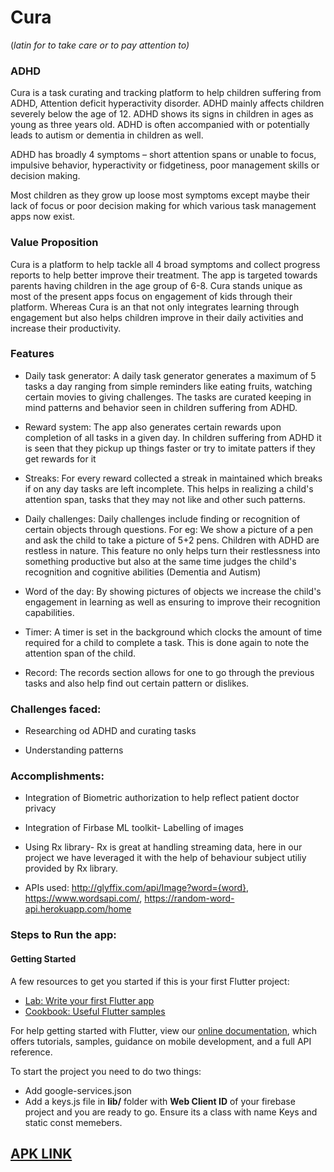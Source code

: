 # **Cura**

(_latin for to take care or to pay attention to)_


### ADHD


Cura is a task curating and tracking platform to help children suffering from ADHD, Attention deficit hyperactivity disorder. ADHD mainly affects children severely below the age of 12. ADHD shows its signs in children in ages as young as three years old. ADHD is often accompanied with or potentially leads to autism or dementia in children as well.



 ADHD has broadly 4 symptoms – short attention spans or unable to focus, impulsive behavior, hyperactivity or fidgetiness, poor management skills or decision making.



Most children as they grow up loose most symptoms except maybe their lack of focus or poor decision making for which various task management apps now exist.


### Value Proposition


Cura is a platform to help tackle all 4 broad symptoms and collect progress reports to help better improve their treatment. The app is targeted towards parents having children in the age group of 6-8. Cura stands unique as most of the present apps focus on engagement of kids through their platform. Whereas Cura is an that not only integrates learning through engagement but also helps children improve in their daily activities and increase their productivity.


### Features


- Daily task generator: A daily task generator generates a maximum of 5 tasks a day ranging from simple reminders like eating fruits, watching certain movies to giving challenges. The tasks are curated keeping in mind patterns and behavior seen in children suffering from ADHD.

- Reward system: The app also generates certain rewards upon completion of all tasks in a given day. In children suffering from ADHD it is seen that they pickup up things faster or try to imitate patters if they get rewards for it

- Streaks: For every reward collected a streak in maintained which breaks if on any day tasks are left incomplete. This helps in realizing a child&#39;s attention span, tasks that they may not like and other such patterns.

- Daily challenges: Daily challenges include finding or recognition of certain objects through questions. For eg: We show a picture of a pen and ask the child to take a picture of 5+2 pens. Children with ADHD are restless in nature. This feature no only helps turn their restlessness into something productive but also at the same time judges the child&#39;s recognition and cognitive abilities (Dementia and Autism)

- Word of the day: By showing pictures of objects we increase the child&#39;s engagement in learning as well as ensuring to improve their recognition capabilities.

- Timer: A timer is set in the background which clocks the amount of time required for a child to complete a task. This is done again to note the attention span of the child.

- Record: The records section allows for one to go through the previous tasks and also help find out certain pattern or dislikes.



### Challenges faced:


- Researching od ADHD and curating tasks

- Understanding patterns



### Accomplishments:


- Integration of Biometric authorization to help reflect patient doctor privacy

- Integration of Firbase ML toolkit- Labelling of images

- Using Rx library- Rx is great at handling streaming data, here in our project we have leveraged it with the help of behaviour subject utiliy provided by Rx library.

- APIs used: http://glyffix.com/api/Image?word={word}, https://www.wordsapi.com/, https://random-word-api.herokuapp.com/home 


### Steps to Run the app:
#### Getting Started

A few resources to get you started if this is your first Flutter project:

- [Lab: Write your first Flutter app](https://flutter.dev/docs/get-started/codelab)
- [Cookbook: Useful Flutter samples](https://flutter.dev/docs/cookbook)

For help getting started with Flutter, view our
[online documentation](https://flutter.dev/docs), which offers tutorials,
samples, guidance on mobile development, and a full API reference.

To start the project you need to do two things:
- Add google-services.json
- Add a keys.js file in **lib/** folder with **Web Client ID** of your firebase project and you are ready to go. Ensure its a class with name Keys and static const memebers.

## [APK LINK](https://drive.google.com/file/d/1Dq1c8cz4wsSwL8TMN5SPRjQpAkdrPDTe/view?usp=sharing)

